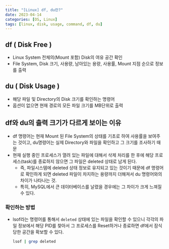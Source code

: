 ```yaml
---
title: "[Linux] df, du란?"
date: 2023-04-14
categories: [OS, Linux]
tags: [linux, disk, usage, command, df, du]
---
```


## df ( Disk Free )

- Linux System 전체의(Mount 포함) Disk의 여유 공간 확인
- File System, Disk 크기, 사용량, 남아있는 용량, 사용률, Mount 지점 순으로 정보를 출력

## du ( Disk Usage )

- 해당 파일 및 Directory의 Disk 크기를 확인하는 명령어
- 옵션이 없으면 현재 경로의 모든 파일 크기를 MB단위로 출력

## df와 du의 출력 크기가 다르게 보이는 이유

- df 명령어는 현재 Mount 된 File System의 상태를 기초로 하여 사용률을 보여주는 것이고, du명령어는 실제 Directory와 파일을 확인하고 그 크기를 조사하기 때문
- 현재 실행 중인 프로세스가 열려 있는 파일에 대해서 삭제 처리를 한 후에 해당 프로세스(task)를 종료하지 않으면 그 파일은 deleted 상태로 남게 된다.
  - 즉, 파일시스템에 deleted 상태 정보로 유지되고 있는 것이기 때문에 df 명령어로 확인하게 되면 deleted 파일이 차지하는 용량까지 더해져서 du 명령어와의 차이가 나타나는 것.
  - 특히, MySQL에서 큰 데이터베이스를 날렸을 경우에는 그 차이가 크게 느껴질 수 있다.

### 확인하는 방법

- lsof라는 명령어를 통해서 `deleted` 상태에 있는 파일을 확인할 수 있으니 각각의 파일 정보에서 해당 PID를 찾아서 그 프로세스를 Reset하거나 종료하면 df에서 잠식당한 공간을 확보할 수 있다.

  ```bash
  lsof | grep deleted
  ```